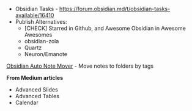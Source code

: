 - Obsidian Tasks - https://forum.obsidian.md/t/obsidian-tasks-available/16410
- Publish Alternatives: 
	- [CHECK] Starred in Github, and Awesome Obsidian in Awesome Awesomes
	- obsidian-zola
	- Quartz
	- Neuron/Emanote

[Obsidian Auto Note Mover](https://github.com/farux/obsidian-auto-note-mover) - Move notes to folders by tags

**From Medium articles**
- Advanced Slides
- Advanced Tables
- Calendar
